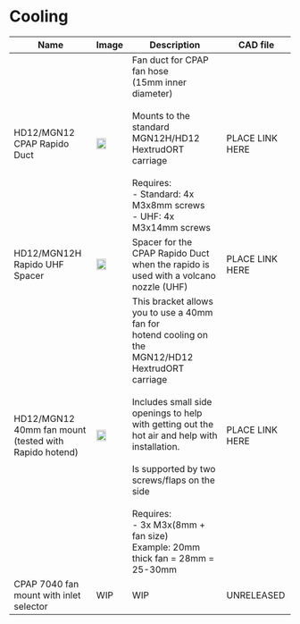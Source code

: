 # Cooling

| Name                                                          | Image                                                                  | Description                                                                                                                                                                                                                                                                                                                                                          | CAD file        |
|---------------------------------------------------------------|------------------------------------------------------------------------|----------------------------------------------------------------------------------------------------------------------------------------------------------------------------------------------------------------------------------------------------------------------------------------------------------------------------------------------------------------------|-----------------|
| HD12/MGN12<br/>CPAP Rapido Duct                               | <img src="/images/HD12_MGN12_Rapido_Duct.png" width="60%"/>            | Fan duct for CPAP fan hose<br/>(15mm inner diameter)<br/><br/>Mounts to the standard MGN12H/HD12 HextrudORT carriage<br/><br/>Requires: <br/>- Standard: 4x M3x8mm screws<br/>- UHF: 4x M3x14mm screws                                                                                                                                                               | PLACE LINK HERE |
| HD12/MGN12H<br/>Rapido UHF Spacer                             | <img src="/images/HD12_MGN12_Rapido_UHF_Spacer.png" width="60%"/>      | Spacer for the CPAP Rapido Duct<br/>when the rapido is used with a volcano nozzle (UHF)                                                                                                                                                                                                                                                                              | PLACE LINK HERE |
| HD12/MGN12<br/>40mm fan mount<br/>(tested with Rapido hotend) | <img src="/images/MGN12_HD12_Rapido_Fan_Shroud_40mm.png" width="60%"/> | This bracket allows you to use a 40mm fan for<br/>hotend cooling on the<br/>MGN12/HD12 HextrudORT carriage<br/><br/>Includes small side openings to help with getting out the hot air and help with installation.<br/><br/>Is supported by two screws/flaps on the side<br/><br/>Requires:<br/>- 3x M3x(8mm + fan size)<br/>Example: 20mm thick fan = 28mm = 25-30mm | PLACE LINK HERE |
| CPAP 7040 fan mount with inlet selector                       | WIP                                                                    | WIP                                                                                                                                                                                                                                                                                                                                                                  | UNRELEASED      |